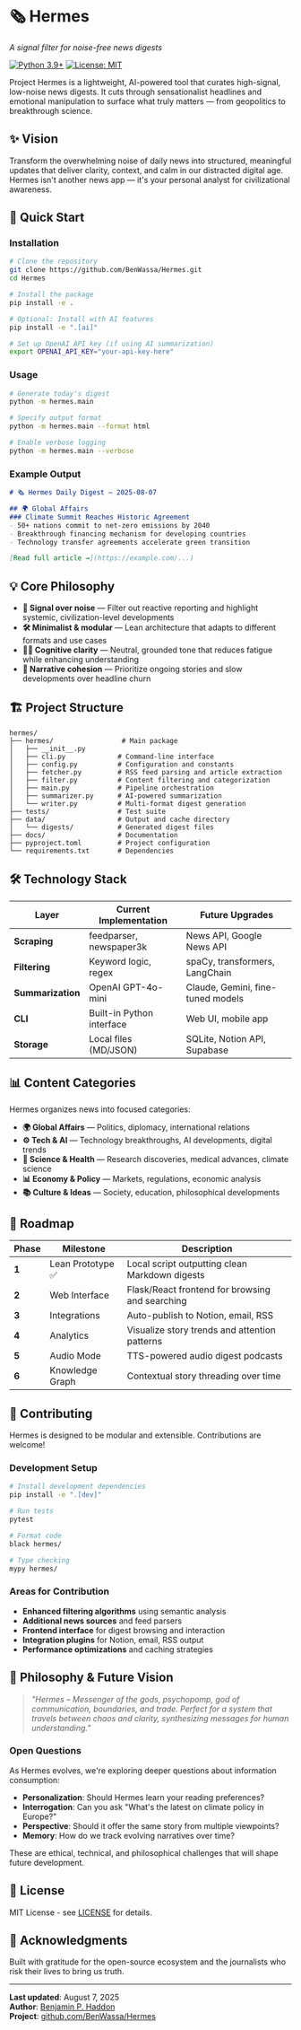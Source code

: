 # 🗞️ Hermes

*A signal filter for noise-free news digests*

[![Python 3.9+](https://img.shields.io/badge/python-3.9+-blue.svg)](https://www.python.org/downloads/)
[![License: MIT](https://img.shields.io/badge/License-MIT-yellow.svg)](https://opensource.org/licenses/MIT)

Project Hermes is a lightweight, AI-powered tool that curates high-signal, low-noise news digests. It cuts through sensationalist headlines and emotional manipulation to surface what truly matters — from geopolitics to breakthrough science.

## ✨ Vision

Transform the overwhelming noise of daily news into structured, meaningful updates that deliver clarity, context, and calm in our distracted digital age. Hermes isn't another news app — it's your personal analyst for civilizational awareness.

## 🚀 Quick Start

### Installation

```bash
# Clone the repository
git clone https://github.com/BenWassa/Hermes.git
cd Hermes

# Install the package
pip install -e .

# Optional: Install with AI features
pip install -e ".[ai]"

# Set up OpenAI API key (if using AI summarization)
export OPENAI_API_KEY="your-api-key-here"
```

### Usage

```bash
# Generate today's digest
python -m hermes.main

# Specify output format
python -m hermes.main --format html

# Enable verbose logging
python -m hermes.main --verbose
```

### Example Output

```markdown
# 🗞️ Hermes Daily Digest — 2025-08-07

## 🌍 Global Affairs
### Climate Summit Reaches Historic Agreement
- 50+ nations commit to net-zero emissions by 2040
- Breakthrough financing mechanism for developing countries
- Technology transfer agreements accelerate green transition

[Read full article →](https://example.com/...)
```

## 💡 Core Philosophy

- **🧠 Signal over noise** — Filter out reactive reporting and highlight systemic, civilization-level developments
- **🛠️ Minimalist & modular** — Lean architecture that adapts to different formats and use cases  
- **🧘‍♂️ Cognitive clarity** — Neutral, grounded tone that reduces fatigue while enhancing understanding
- **🧵 Narrative cohesion** — Prioritize ongoing stories and slow developments over headline churn

## 🏗️ Project Structure

```
hermes/
├── hermes/                 # Main package
│   ├── __init__.py
│   ├── cli.py             # Command-line interface
│   ├── config.py          # Configuration and constants
│   ├── fetcher.py         # RSS feed parsing and article extraction
│   ├── filter.py          # Content filtering and categorization
│   ├── main.py            # Pipeline orchestration
│   ├── summarizer.py      # AI-powered summarization
│   └── writer.py          # Multi-format digest generation
├── tests/                 # Test suite
├── data/                  # Output and cache directory
│   └── digests/           # Generated digest files
├── docs/                  # Documentation
├── pyproject.toml         # Project configuration
└── requirements.txt       # Dependencies
```

## 🛠️ Technology Stack

| Layer | Current Implementation | Future Upgrades |
|-------|----------------------|------------------|
| **Scraping** | feedparser, newspaper3k | News API, Google News API |
| **Filtering** | Keyword logic, regex | spaCy, transformers, LangChain |
| **Summarization** | OpenAI GPT-4o-mini | Claude, Gemini, fine-tuned models |
| **CLI** | Built-in Python interface | Web UI, mobile app |
| **Storage** | Local files (MD/JSON) | SQLite, Notion API, Supabase |

## 📊 Content Categories

Hermes organizes news into focused categories:

- **🌍 Global Affairs** — Politics, diplomacy, international relations
- **⚙️ Tech & AI** — Technology breakthroughs, AI developments, digital trends  
- **🧬 Science & Health** — Research discoveries, medical advances, climate science
- **📊 Economy & Policy** — Markets, regulations, economic analysis
- **📚 Culture & Ideas** — Society, education, philosophical developments

## 🚀 Roadmap

| Phase | Milestone | Description |
|-------|-----------|-------------|
| **1** | Lean Prototype ✅ | Local script outputting clean Markdown digests |
| **2** | Web Interface | Flask/React frontend for browsing and searching |
| **3** | Integrations | Auto-publish to Notion, email, RSS |
| **4** | Analytics | Visualize story trends and attention patterns |
| **5** | Audio Mode | TTS-powered audio digest podcasts |
| **6** | Knowledge Graph | Contextual story threading over time |

## 🤝 Contributing

Hermes is designed to be modular and extensible. Contributions are welcome!

### Development Setup

```bash
# Install development dependencies
pip install -e ".[dev]"

# Run tests
pytest

# Format code
black hermes/

# Type checking
mypy hermes/
```

### Areas for Contribution

- **Enhanced filtering algorithms** using semantic analysis
- **Additional news sources** and feed parsers
- **Frontend interface** for digest browsing and interaction
- **Integration plugins** for Notion, email, RSS output
- **Performance optimizations** and caching strategies

## 🧠 Philosophy & Future Vision

> *"Hermes – Messenger of the gods, psychopomp, god of communication, boundaries, and trade. Perfect for a system that travels between chaos and clarity, synthesizing messages for human understanding."*

### Open Questions

As Hermes evolves, we're exploring deeper questions about information consumption:

- **Personalization**: Should Hermes learn your reading preferences?
- **Interrogation**: Can you ask "What's the latest on climate policy in Europe?"  
- **Perspective**: Should it offer the same story from multiple viewpoints?
- **Memory**: How do we track evolving narratives over time?

These are ethical, technical, and philosophical challenges that will shape future development.

## 📄 License

MIT License - see [LICENSE](LICENSE) for details.

## 🙏 Acknowledgments

Built with gratitude for the open-source ecosystem and the journalists who risk their lives to bring us truth.

---

**Last updated**: August 7, 2025  
**Author**: [Benjamin P. Haddon](https://github.com/BenWassa)  
**Project**: [github.com/BenWassa/Hermes](https://github.com/BenWassa/Hermes)
